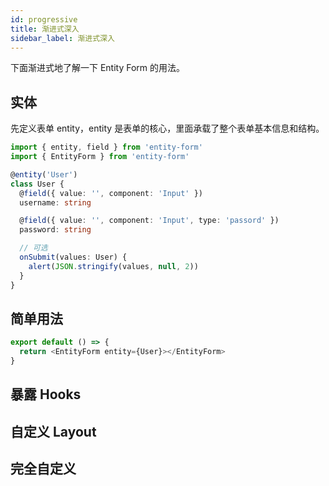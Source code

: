 ```yaml
---
id: progressive
title: 渐进式深入
sidebar_label: 渐进式深入
---
```


下面渐进式地了解一下 Entity Form 的用法。

## 实体

先定义表单 entity，entity 是表单的核心，里面承载了整个表单基本信息和结构。

```ts
import { entity, field } from 'entity-form'
import { EntityForm } from 'entity-form'

@entity('User')
class User {
  @field({ value: '', component: 'Input' })
  username: string

  @field({ value: '', component: 'Input', type: 'passord' })
  password: string

  // 可选
  onSubmit(values: User) {
    alert(JSON.stringify(values, null, 2))
  }
}
```

## 简单用法

```ts
export default () => {
  return <EntityForm entity={User}></EntityForm>
}
```

## 暴露 Hooks

## 自定义 Layout

## 完全自定义
